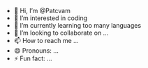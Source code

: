 - 👋 Hi, I’m @Patcvam
- 👀 I’m interested in coding
- 🌱 I’m currently learning too many languages
- 💞️ I’m looking to collaborate on ...
- 📫 How to reach me ...
- 😄 Pronouns: ...
- ⚡ Fun fact: ...

<!---
Patcvam/Patcvam is a ✨ special ✨ repository because its `README.md` (this file) appears on your GitHub profile.
You can click the Preview link to take a look at your changes.
--->
